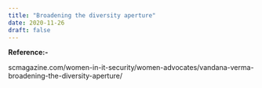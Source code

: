 ```yaml
---
title: "Broadening the diversity aperture"
date: 2020-11-26
draft: false
---
```




**Reference:-**

scmagazine.com/women-in-it-security/women-advocates/vandana-verma-broadening-the-diversity-aperture/